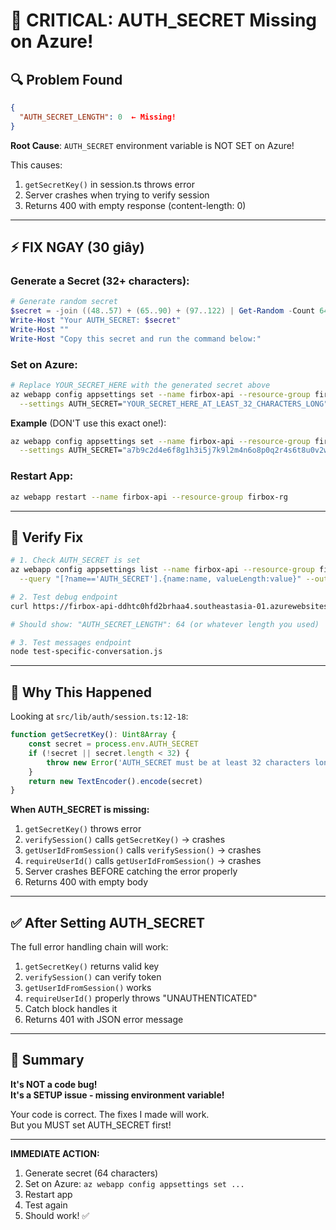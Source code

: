 # 🚨 CRITICAL: AUTH_SECRET Missing on Azure!

## 🔍 Problem Found

```json
{
  "AUTH_SECRET_LENGTH": 0  ← Missing!
}
```

**Root Cause**: `AUTH_SECRET` environment variable is NOT SET on Azure!

This causes:
1. `getSecretKey()` in session.ts throws error
2. Server crashes when trying to verify session
3. Returns 400 with empty response (content-length: 0)

---

## ⚡ FIX NGAY (30 giây)

### Generate a Secret (32+ characters):

```powershell
# Generate random secret
$secret = -join ((48..57) + (65..90) + (97..122) | Get-Random -Count 64 | ForEach-Object {[char]$_})
Write-Host "Your AUTH_SECRET: $secret"
Write-Host ""
Write-Host "Copy this secret and run the command below:"
```

### Set on Azure:

```bash
# Replace YOUR_SECRET_HERE with the generated secret above
az webapp config appsettings set --name firbox-api --resource-group firbox-rg \
  --settings AUTH_SECRET="YOUR_SECRET_HERE_AT_LEAST_32_CHARACTERS_LONG"
```

**Example** (DON'T use this exact one!):
```bash
az webapp config appsettings set --name firbox-api --resource-group firbox-rg \
  --settings AUTH_SECRET="a7b9c2d4e6f8g1h3i5j7k9l2m4n6o8p0q2r4s6t8u0v2w4x6y8z0A2B4C6D8E0F2"
```

### Restart App:

```bash
az webapp restart --name firbox-api --resource-group firbox-rg
```

---

## 🧪 Verify Fix

```bash
# 1. Check AUTH_SECRET is set
az webapp config appsettings list --name firbox-api --resource-group firbox-rg \
  --query "[?name=='AUTH_SECRET'].{name:name, valueLength:value}" --output table

# 2. Test debug endpoint
curl https://firbox-api-ddhtc0hfd2brhaa4.southeastasia-01.azurewebsites.net/api/debug/env

# Should show: "AUTH_SECRET_LENGTH": 64 (or whatever length you used)

# 3. Test messages endpoint
node test-specific-conversation.js
```

---

## 📝 Why This Happened

Looking at `src/lib/auth/session.ts:12-18`:

```typescript
function getSecretKey(): Uint8Array {
    const secret = process.env.AUTH_SECRET
    if (!secret || secret.length < 32) {
        throw new Error('AUTH_SECRET must be at least 32 characters long')
    }
    return new TextEncoder().encode(secret)
}
```

**When AUTH_SECRET is missing:**
1. `getSecretKey()` throws error
2. `verifySession()` calls `getSecretKey()` → crashes
3. `getUserIdFromSession()` calls `verifySession()` → crashes
4. `requireUserId()` calls `getUserIdFromSession()` → crashes
5. Server crashes BEFORE catching the error properly
6. Returns 400 with empty body

---

## ✅ After Setting AUTH_SECRET

The full error handling chain will work:
1. `getSecretKey()` returns valid key
2. `verifySession()` can verify token
3. `getUserIdFromSession()` works
4. `requireUserId()` properly throws "UNAUTHENTICATED"
5. Catch block handles it
6. Returns 401 with JSON error message

---

## 🎯 Summary

**It's NOT a code bug!**  
**It's a SETUP issue - missing environment variable!**

Your code is correct. The fixes I made will work.  
But you MUST set AUTH_SECRET first!

---

**IMMEDIATE ACTION:**
1. Generate secret (64 characters)
2. Set on Azure: `az webapp config appsettings set ...`
3. Restart app
4. Test again
5. Should work! ✅

